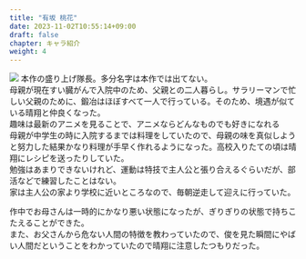 ```yaml
---
title: "有坂 桃花"
date: 2023-11-02T10:55:14+09:00
draft: false
chapter: キャラ紹介
weight: 4
---
```


![](/images/mmk.png)
本作の盛り上げ隊長。多分名字は本作では出てない。  
母親が現在すい臓がんで入院中のため、父親との二人暮らし。サラリーマンで忙しい父親のために、鍛冶はほぼすべて一人で行っている。そのため、境遇が似ている晴翔と仲良くなった。  
趣味は最新のアニメを見ることで、アニメならどんなものでも好きになれる  
母親が中学生の時に入院するまでは料理をしていたので、母親の味を真似しようと努力した結果かなり料理が手早く作れるようになった。高校入りたての頃は晴翔にレシピを送ったりしていた。  
勉強はあまりできないけれど、運動は特技で主人公と張り合えるぐらいだが、部活などで練習したことはない。  
家は主人公の家より学校に近いところなので、毎朝逆走して迎えに行っていた。

作中でお母さんは一時的にかなり悪い状態になったが、ぎりぎりの状態で持ちこたえることができた。  
また、お父さんから危ない人間の特徴を教わっていたので、俊を見た瞬間にやばい人間だということをわかっていたので晴翔に注意したつもりだった。  